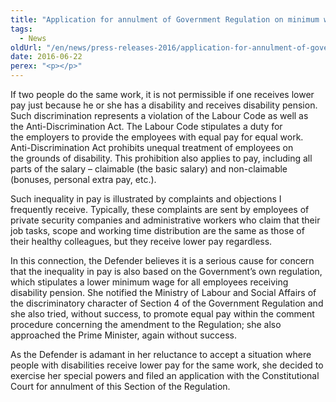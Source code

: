 ```yaml
---
title: "Application for annulment of Government Regulation on minimum wage"
tags:
  - News
oldUrl: "/en/news/press-releases-2016/application-for-annulment-of-government-regulation-on-minimum-wage/"
date: 2016-06-22
perex: "<p></p>"
---
```


<!-- imported from the old website -->

<p>If two people do the same work, it is not permissible if one receives lower pay just because he or she has a disability and receives disability pension. Such discrimination represents a violation of the Labour Code as well as the Anti-Discrimination Act. The Labour Code stipulates a duty for the employers to provide the employees with equal pay for equal work. Anti-Discrimination Act prohibits unequal treatment of employees on the grounds of disability. This prohibition also applies to pay, including all parts of the salary – claimable (the basic salary) and non-claimable (bonuses, personal extra pay, etc.).</p> <p>Such inequality in pay is illustrated by complaints and objections I frequently receive. Typically, these complaints are sent by employees of private security companies and administrative workers who claim that their job tasks, scope and working time distribution are the same as those of their healthy colleagues, but they receive lower pay regardless.</p> <p>In this connection, the Defender believes it is a serious cause for concern that the inequality in pay is also based on the Government’s own regulation, which stipulates a lower minimum wage for all employees receiving disability pension. She notified the Ministry of Labour and Social Affairs of the discriminatory character of Section 4 of the Government Regulation and she also tried, without success, to promote equal pay within the comment procedure concerning the amendment to the Regulation; she also approached the Prime Minister, again without success. </p> <p>As the Defender is adamant in her reluctance to accept a situation where people with disabilities receive lower pay for the same work, she decided to exercise her special powers and filed an application with the Constitutional Court for annulment of this Section of the Regulation.</p>
